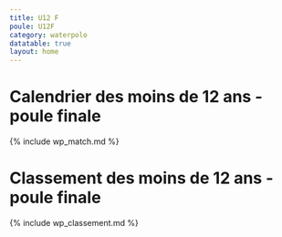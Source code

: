 ```yaml
---
title: U12 F
poule: U12F
category: waterpolo
datatable: true
layout: home
---
```


# Calendrier des moins de 12 ans - poule finale

{% include wp_match.md %}

# Classement des moins de 12 ans - poule finale

{% include wp_classement.md %}